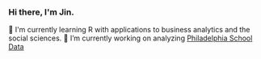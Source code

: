### Hi there, I'm Jin. 

🌱 I'm currently learning R with applications to business analytics and the social sciences. 
🔭 I’m currently working on analyzing [Philadelphia School Data](https://github.com/itsjustjin/Philly_Schools)




<!--
**itsjustjin/itsjustjin** is a ✨ _special_ ✨ repository because its `README.md` (this file) appears on your GitHub profile.

Here are some ideas to get you started:

- 🌱 I’m currently learning ...
- 👯 I’m looking to collaborate on ...
- 🤔 I’m looking for help with ...
- 💬 Ask me about ...
- 📫 How to reach me: ...
- 😄 Pronouns: ...
- ⚡ Fun fact: ...
-->
